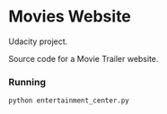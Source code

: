 # Movies Website

Udacity project.

Source code for a Movie Trailer website.


### Running

```sh
python entertainment_center.py
```
